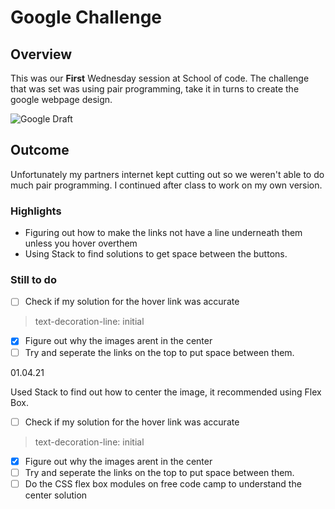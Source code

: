 # Google Challenge

## Overview

This was our **First** Wednesday session at School of code. The challenge that was set was using pair programming, take it in turns to create the google webpage design.   

![Google Draft](https://pbs.twimg.com/media/Ex3eWiBWUAEA7a0?format=jpg&name=small)  

## Outcome  

Unfortunately my partners internet kept cutting out so we weren't able to do much pair programming. I continued after class to work on my own version.   

### Highlights
* Figuring out how to make the links not have a line underneath them unless you hover overthem  
* Using Stack to find solutions to get space between the buttons.   

### Still to do
- [ ] Check if my solution for the hover link was accurate  
> text-decoration-line: initial  
- [x] Figure out why the images arent in the center  
- [ ] Try and seperate the links on the top to put space between them.  

01.04.21

Used Stack to find out how to center the image, it recommended using Flex Box. 

- [ ] Check if my solution for the hover link was accurate  
> text-decoration-line: initial  
- [x] Figure out why the images arent in the center  
- [ ] Try and seperate the links on the top to put space between them.  
- [ ] Do the CSS flex box modules on free code camp to understand the center solution